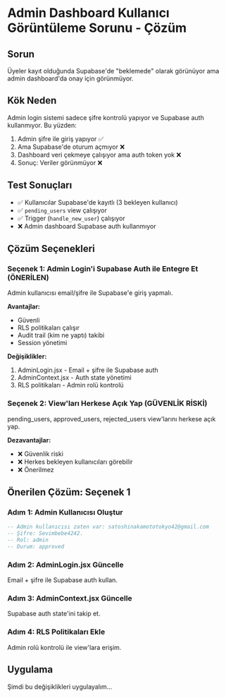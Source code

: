 # Admin Dashboard Kullanıcı Görüntüleme Sorunu - Çözüm

## Sorun
Üyeler kayıt olduğunda Supabase'de "beklemede" olarak görünüyor ama admin dashboard'da onay için görünmüyor.

## Kök Neden
Admin login sistemi sadece şifre kontrolü yapıyor ve Supabase auth kullanmıyor. Bu yüzden:
1. Admin şifre ile giriş yapıyor ✅
2. Ama Supabase'de oturum açmıyor ❌
3. Dashboard veri çekmeye çalışıyor ama auth token yok ❌
4. Sonuç: Veriler görünmüyor ❌

## Test Sonuçları
- ✅ Kullanıcılar Supabase'de kayıtlı (3 bekleyen kullanıcı)
- ✅ `pending_users` view çalışıyor
- ✅ Trigger (`handle_new_user`) çalışıyor
- ❌ Admin dashboard Supabase auth kullanmıyor

## Çözüm Seçenekleri

### Seçenek 1: Admin Login'i Supabase Auth ile Entegre Et (ÖNERİLEN)
Admin kullanıcısı email/şifre ile Supabase'e giriş yapmalı.

**Avantajlar:**
- Güvenli
- RLS politikaları çalışır
- Audit trail (kim ne yaptı) takibi
- Session yönetimi

**Değişiklikler:**
1. AdminLogin.jsx - Email + şifre ile Supabase auth
2. AdminContext.jsx - Auth state yönetimi
3. RLS politikaları - Admin rolü kontrolü

### Seçenek 2: View'ları Herkese Açık Yap (GÜVENLİK RİSKİ)
pending_users, approved_users, rejected_users view'larını herkese açık yap.

**Dezavantajlar:**
- ❌ Güvenlik riski
- ❌ Herkes bekleyen kullanıcıları görebilir
- ❌ Önerilmez

## Önerilen Çözüm: Seçenek 1

### Adım 1: Admin Kullanıcısı Oluştur
```sql
-- Admin kullanıcısı zaten var: satoshinakamototokyo42@gmail.com
-- Şifre: Sevimbebe4242.
-- Rol: admin
-- Durum: approved
```

### Adım 2: AdminLogin.jsx Güncelle
Email + şifre ile Supabase auth kullan.

### Adım 3: AdminContext.jsx Güncelle
Supabase auth state'ini takip et.

### Adım 4: RLS Politikaları Ekle
Admin rolü kontrolü ile view'lara erişim.

## Uygulama
Şimdi bu değişiklikleri uygulayalım...
